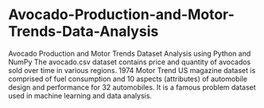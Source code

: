 # Avocado-Production-and-Motor-Trends-Data-Analysis
Avocado Production and Motor Trends Dataset Analysis using Python and NumPy
The avocado.csv dataset contains price and quantity of avocados sold over time in various regions.
1974 Motor Trend US magazine dataset is comprised of fuel consumption and 10 aspects (attributes) of automobile design and performance for 32 automobiles. It is a famous problem dataset used in machine learning and data analysis.
